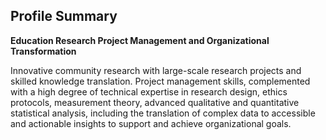 ## Profile Summary

**Education Research Project Management and Organizational Transformation**

Innovative community research with large-scale research projects and skilled knowledge translation. Project management skills, complemented with a high degree of technical expertise in research design, ethics protocols, measurement theory, advanced qualitative and quantitative statistical analysis, including the translation of complex data to accessible and actionable insights to support and achieve organizational goals.
